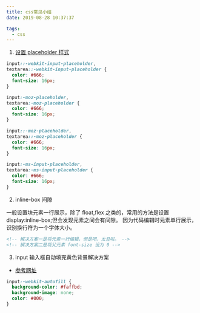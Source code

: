 ```yaml
---
title: css常见小结
date: 2019-08-28 10:37:37

tags:
  - css
---
```


1. [设置 placeholder 样式](https://www.cnblogs.com/hcxwd/p/9232936.html)

```css
input::-webkit-input-placeholder,
textarea::-webkit-input-placeholder {
  color: #666;
  font-size: 16px;
}

input:-moz-placeholder,
textarea:-moz-placeholder {
  color: #666;
  font-size: 16px;
}

input::-moz-placeholder,
textarea::-moz-placeholder {
  color: #666;
  font-size: 16px;
}

input:-ms-input-placeholder,
textarea:-ms-input-placeholder {
  color: #666;
  font-size: 16px;
}
```

2. inline-box 间隙

一般设置块元素一行展示，除了 float,flex 之类的，常用的方法是设置 display:inline-box;但会发现元素之间会有间隙。
因为代码编辑时元素单行展示，识别换行符为一个字体大小。

```html
<!-- 解决方案一是将元素一行编辑，但是吧，太丑啦。 -->
<!-- 解决方案二是将父元素 font-size 设为 0 -->
```

3. input 输入框自动填充黄色背景解决方案

- [参考网址](https://blog.csdn.net/liyujun1989/article/details/77587419)

```css
input:-webkit-autofill {
  background-color: #faffbd;
  background-image: none;
  color: #000;
}
```
